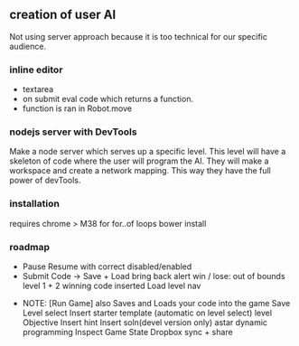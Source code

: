 ## creation of user AI
Not using server approach because it is too technical for our specific audience.
### inline editor
- textarea
- on submit eval code which returns a function.
- function is ran in Robot.move

### nodejs server with DevTools
Make a node server which serves up a specific level.  This level will have a skeleton of code where the user will program the AI. They will make a workspace and create a network mapping. This way they have the full power of devTools.

### installation
requires chrome > M38 for for..of loops
bower install

### roadmap
- Pause Resume with correct disabled/enabled
- Submit Code -> Save + Load
bring back alert win / lose: out of bounds
level 1 + 2 winning code inserted
Load
level nav
* NOTE: \[Run Game] also Saves and Loads your code into the game
Save
Level select
Insert starter template (automatic on level select)
level Objective
Insert hint
Insert soln(devel version only)
astar
dynamic programming
Inspect Game State
Dropbox sync + share
